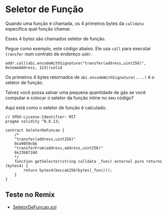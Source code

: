 # Seletor de Função

Quando uma função é chamada, os 4 primeiros bytes da `calldata` especifica qual função chamar.

Esses 4 bytes são chamados seletor de função.

Pegue como exemplo, este código abaixo. Ele usa `call` para executar `transfer` num contrato de endereço `addr`.

```solidity
addr.call(abi.encodeWithSignature("transfer(address,uint256)", 0xSomeAddress, 123))solid
```

Os primeiros 4 bytes retornados de `abi.encodeWithSignature(....)` é o seletor de função.

Talvez você possa salvar uma pequena quantidade de gás se você computar e colocar o seletor da função inline no seu código?

Aqui está como o seletor de função é calculado.

```solidity
// SPDX-License-Identifier: MIT
pragma solidity ^0.8.13;

contract SeletorDeFuncao {
    /*
    "transfer(address,uint256)"
    0xa9059cbb
    "transferFrom(address,address,uint256)"
    0x23b872dd
    */
    function getSelector(string calldata _func) external pure returns (bytes4) {
        return bytes4(keccak256(bytes(_func)));
    }
}
```

## Teste no Remix

- [SeletorDeFuncao.sol](https://remix.ethereum.org/#code=Ly8gU1BEWC1MaWNlbnNlLUlkZW50aWZpZXI6IE1JVApwcmFnbWEgc29saWRpdHkgXjAuOC4xMzsKCmNvbnRyYWN0IFNlbGV0b3JEZUZ1bmNhbyB7CiAgICAvKgogICAgInRyYW5zZmVyKGFkZHJlc3MsdWludDI1NikiCiAgICAweGE5MDU5Y2JiCiAgICAidHJhbnNmZXJGcm9tKGFkZHJlc3MsYWRkcmVzcyx1aW50MjU2KSIKICAgIDB4MjNiODcyZGQKICAgICovCiAgICBmdW5jdGlvbiBnZXRTZWxlY3RvcihzdHJpbmcgY2FsbGRhdGEgX2Z1bmMpIGV4dGVybmFsIHB1cmUgcmV0dXJucyAoYnl0ZXM0KSB7CiAgICAgICAgcmV0dXJuIGJ5dGVzNChrZWNjYWsyNTYoYnl0ZXMoX2Z1bmMpKSk7CiAgICB9Cn0)